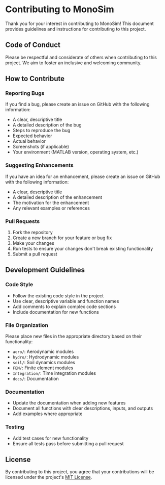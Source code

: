 # Contributing to MonoSim

Thank you for your interest in contributing to MonoSim! This document provides guidelines and instructions for contributing to this project.

## Code of Conduct

Please be respectful and considerate of others when contributing to this project. We aim to foster an inclusive and welcoming community.

## How to Contribute

### Reporting Bugs

If you find a bug, please create an issue on GitHub with the following information:

- A clear, descriptive title
- A detailed description of the bug
- Steps to reproduce the bug
- Expected behavior
- Actual behavior
- Screenshots (if applicable)
- Your environment (MATLAB version, operating system, etc.)

### Suggesting Enhancements

If you have an idea for an enhancement, please create an issue on GitHub with the following information:

- A clear, descriptive title
- A detailed description of the enhancement
- The motivation for the enhancement
- Any relevant examples or references

### Pull Requests

1. Fork the repository
2. Create a new branch for your feature or bug fix
3. Make your changes
4. Run tests to ensure your changes don't break existing functionality
5. Submit a pull request

## Development Guidelines

### Code Style

- Follow the existing code style in the project
- Use clear, descriptive variable and function names
- Add comments to explain complex code sections
- Include documentation for new functions

### File Organization

Please place new files in the appropriate directory based on their functionality:

- `aero/`: Aerodynamic modules
- `hydro/`: Hydrodynamic modules
- `soil/`: Soil dynamics modules
- `FEM/`: Finite element modules
- `Integration/`: Time integration modules
- `docs/`: Documentation

### Documentation

- Update the documentation when adding new features
- Document all functions with clear descriptions, inputs, and outputs
- Add examples where appropriate

### Testing

- Add test cases for new functionality
- Ensure all tests pass before submitting a pull request

## License

By contributing to this project, you agree that your contributions will be licensed under the project's [MIT License](LICENSE).